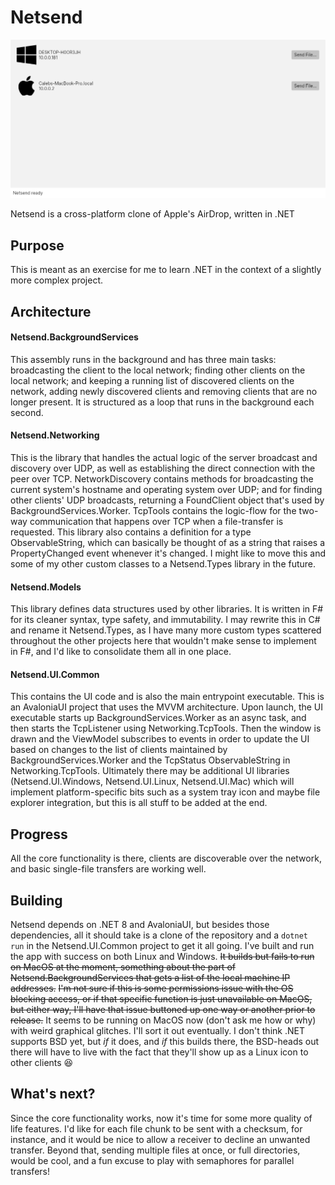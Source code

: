 # Netsend

![Screenshot](screenshot.png)

Netsend is a cross-platform clone of Apple's AirDrop, written in .NET

## Purpose

This is meant as an exercise for me to learn .NET in the context of a slightly more complex project.

## Architecture

#### Netsend.BackgroundServices

This assembly runs in the background and has three main tasks: broadcasting the client to the local network; finding other clients on the local network; and keeping a running list of discovered clients on the network, adding newly discovered clients and removing clients that are no longer present.
It is structured as a loop that runs in the background each second.

#### Netsend.Networking

This is the library that handles the actual logic of the server broadcast and discovery over UDP, as well as establishing the direct connection with the peer over TCP.
NetworkDiscovery contains methods for broadcasting the current system's hostname and operating system over UDP; and for finding other clients' UDP broadcasts, returning a FoundClient object that's used by BackgroundServices.Worker.
TcpTools contains the logic-flow for the two-way communication that happens over TCP when a file-transfer is requested.
This library also contains a definition for a type ObservableString, which can basically be thought of as a string that raises a PropertyChanged event whenever it's changed.
I might like to move this and some of my other custom classes to a Netsend.Types library in the future.

#### Netsend.Models

This library defines data structures used by other libraries.
It is written in F# for its cleaner syntax, type safety, and immutability.
I may rewrite this in C# and rename it Netsend.Types, as I have many more custom types scattered throughout the other projects here that wouldn't make sense to implement in F#, and I'd like to consolidate them all in one place.

#### Netsend.UI.Common

This contains the UI code and is also the main entrypoint executable.
This is an AvaloniaUI project that uses the MVVM architecture.
Upon launch, the UI executable starts up BackgroundServices.Worker as an async task, and then starts the TcpListener using Networking.TcpTools.
Then the window is drawn and the ViewModel subscribes to events in order to update the UI based on changes to the list of clients maintained by BackgroundServices.Worker and the TcpStatus ObservableString in Networking.TcpTools.
Ultimately there may be additional UI libraries (Netsend.UI.Windows, Netsend.UI.Linux, Netsend.UI.Mac) which will implement platform-specific bits such as a system tray icon and maybe file explorer integration, but this is all stuff to be added at the end.

## Progress

All the core functionality is there, clients are discoverable over the network, and basic single-file transfers are working well.

## Building

Netsend depends on .NET 8 and AvaloniaUI, but besides those dependencies, all it should take is a clone of the repository and a `dotnet run` in the Netsend.UI.Common project to get it all going.
I've built and run the app with success on both Linux and Windows.
~~It builds but fails to run on MacOS at the moment, something about the part of Netsend.BackgroundServices that gets a list of the local machine IP addresses.~~
~~I'm not sure if this is some permissions issue with the OS blocking access, or if that specific function is just unavailable on MacOS, but either way, I'll have that issue buttoned up one way or another prior to release.~~
It seems to be running on MacOS now (don't ask me how or why) with weird graphical glitches.
I'll sort it out eventually.
I don't think .NET supports BSD yet, but _if_ it does, and _if_ this builds there, the BSD-heads out there will have to live with the fact that they'll show up as a Linux icon to other clients :laughing:

## What's next?

Since the core functionality works, now it's time for some more quality of life features.
I'd like for each file chunk to be sent with a checksum, for instance, and it would be nice to allow a receiver to decline an unwanted transfer.
Beyond that, sending multiple files at once, or full directories, would be cool, and a fun excuse to play with semaphores for parallel transfers!
